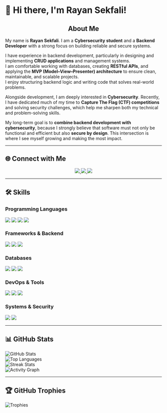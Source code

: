 # 👋 Hi there, I'm Rayan Sekfali!

<div align="center">

## About Me  

</div>

My name is **Rayan Sekfali**. I am a **Cybersecurity student** and a **Backend Developer** with a strong focus on building reliable and secure systems.  

I have experience in backend development, particularly in designing and implementing **CRUD applications** and management systems.  
I am comfortable working with databases, creating **RESTful APIs**, and applying the **MVP (Model–View–Presenter) architecture** to ensure clean, maintainable, and scalable projects.  
I enjoy structuring backend logic and writing code that solves real-world problems.  

Alongside development, I am deeply interested in **Cybersecurity**. Recently, I have dedicated much of my time to **Capture The Flag (CTF) competitions** and solving security challenges, which help me sharpen both my technical and problem-solving skills.  

My long-term goal is to **combine backend development with cybersecurity**, because I strongly believe that software must not only be functional and efficient but also **secure by design**. This intersection is where I see myself growing and making the most impact.  

---

## 🌐 Connect with Me  

<p align="center">
  <a href="https://www.linkedin.com/in/rayan-sekfali-25ba16333/" target="_blank">
    <img src="https://img.shields.io/badge/LinkedIn-0077B5?style=for-the-badge&logo=linkedin&logoColor=white"/>
  </a>
  <a href="mailto:rayan7sek@gmail.com" target="_blank">
    <img src="https://img.shields.io/badge/Email-D14836?style=for-the-badge&logo=gmail&logoColor=white"/>
  </a>
  <a href="https://discord.com/users/sekrayan" target="_blank">
    <img src="https://img.shields.io/badge/Discord-5865F2?style=for-the-badge&logo=discord&logoColor=white"/>
  </a>
</p>


---

## 🛠️ Skills

### Programming Languages
<p>
  <img src="https://img.shields.io/badge/C-A8B9CC?style=for-the-badge&logo=c&logoColor=white"/>
  <img src="https://img.shields.io/badge/Python-3776AB?style=for-the-badge&logo=python&logoColor=white"/>
  <img src="https://img.shields.io/badge/JavaScript-F7DF1E?style=for-the-badge&logo=javascript&logoColor=black"/>
  <img src="https://img.shields.io/badge/Java-007396?style=for-the-badge&logo=java&logoColor=white"/>
</p>

### Frameworks & Backend
<p>
  <img src="https://img.shields.io/badge/Node.js-339933?style=for-the-badge&logo=node.js&logoColor=white"/>
  <img src="https://img.shields.io/badge/Express-000000?style=for-the-badge&logo=express&logoColor=white"/>
  <img src="https://img.shields.io/badge/Flask-000000?style=for-the-badge&logo=flask&logoColor=white"/>
</p>

### Databases
<p>
  <img src="https://img.shields.io/badge/PostgreSQL-4169E1?style=for-the-badge&logo=postgresql&logoColor=white"/>
  <img src="https://img.shields.io/badge/SQLite-003B57?style=for-the-badge&logo=sqlite&logoColor=white"/>
  <img src="https://img.shields.io/badge/Firebase-FFCA28?style=for-the-badge&logo=firebase&logoColor=black"/>
</p>

### DevOps & Tools
<p>
  <img src="https://img.shields.io/badge/Git-F05032?style=for-the-badge&logo=git&logoColor=white"/>
  <img src="https://img.shields.io/badge/GitHub-181717?style=for-the-badge&logo=github&logoColor=white"/>
  <img src="https://img.shields.io/badge/Docker-2496ED?style=for-the-badge&logo=docker&logoColor=white"/>
</p>

### Systems & Security
<p>
  <img src="https://img.shields.io/badge/Kali_Linux-557C94?style=for-the-badge&logo=kalilinux&logoColor=white"/>
  <img src="https://img.shields.io/badge/Wazuh-000000?style=for-the-badge&logoColor=white"/>
</p>

---

## 📊 GitHub Stats

![GitHub Stats](https://github-readme-stats.vercel.app/api?username=sek7rayan&show_icons=true&theme=tokyonight)  
![Top Languages](https://github-readme-stats.vercel.app/api/top-langs/?username=sek7rayan&layout=compact&theme=tokyonight)  
![Streak Stats](https://github-readme-streak-stats.herokuapp.com/?user=sek7rayan&theme=tokyonight)  
![Activity Graph](https://github-readme-activity-graph.vercel.app/graph?username=sek7rayan&theme=tokyo-night)

---

## 🏆 GitHub Trophies

![Trophies](https://github-profile-trophy.vercel.app/?username=sek7rayan&theme=darkhub)


